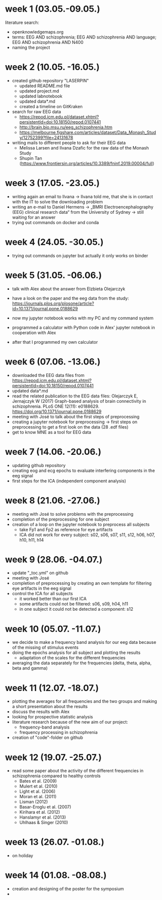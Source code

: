 # week 1 (03.05.-09.05.)
literature search:
 - openknowledgemaps.org
 - terms: EEG AND schizophrenia; EEG AND schizophrenia AND language; EEG AND schizophrenia AND N400
 - naming the project 

# week 2 (10.05. -16.05.)
* created github repository "LASERPIN"
  * updated README.md file
  * updated project.md
  * updated labnotebook
  * updated data*.md
  * created a timeline on GitKraken
* search for raw EEG data
  * https://repod.icm.edu.pl/dataset.xhtml?persistentId=doi:10.18150/repod.0107441
  * http://brain.bio.msu.ru/eeg_schizophrenia.htm
  * https://melbourne.figshare.com/articles/dataset/Data_Monash_Study/12752399?file=24131678
* writing mails to different people to ask for their EEG data
  * Melissa Larsen and Ilvana Dzafic for the raw data of the Monash Study 
  * Shupin Tan (https://www.frontiersin.org/articles/10.3389/fninf.2019.00004/full)

# week 3 (17.05. -23.05.)
* writing again an email to Ilvana -> Ilvana told me, that she is in contact with the IT to solve the downloading problem
* writing an e-mail to Daniel Hermens -> „BMRI Electroencephalography (EEG) clinical research data“ from the University of Sydney -> still waiting for an answer
* trying out commands on docker and conda

# week 4 (24.05. -30.05.)
* trying out commands on jupyter but actually it only works on binder 

# week 5 (31.05. -06.06.)
* talk with Alex about the answer from Elzbieta Olejarczyk
* have a look on the paper and the eeg data from the study: https://journals.plos.org/plosone/article?id=10.1371/journal.pone.0188629

* now my jupyter notebook works with my PC and my command system

* programmed a calculator with Python code in Alex' jupyter notebook in cooperation with Alex
* after that I programmed my own calculator

# week 6 (07.06. -13.06.)
* downloaded the EEG data files from https://repod.icm.edu.pl/dataset.xhtml?persistentId=doi:10.18150/repod.0107441
* updated data*.md
* read the related publication to the EEG data files: Olejarczyk E, Jernajczyk W (2017) Graph-based analysis of brain connectivity in schizophrenia. PLoS ONE 12(11): e0188629. https://doi.org/10.1371/journal.pone.0188629
* meeting with José to talk about the first steps of preprocessing
* creating a jupyter notebook for preprocessing -> first steps on preprocessing to get a first look on the data (28 .edf files)
* get to know MNE as a tool for EEG data

# week 7 (14.06. -20.06.)
* updating github repository
* creating eog and ecg epochs to evaluate interfering components in the eeg signal 
* first steps for the ICA (independent component analysis)

# week 8 (21.06. -27.06.)
* meeting with José to solve problems with the preprocessing
* completion of the preprocessing for one subject
* creation of a loop on the jupyter notebook to preprocess all subjects
  * take Fp1 and Fp2 as reference for eye artifacts
  * ICA did not work for every subject: s02, s06, s07, s11, s12, h06, h07, h10, h11, h14 

# week 9 (28.06. -04.07.)
* update "_toc.yml" on github 
* meeting with José 
* completion of preprocessing by creating an own template for filtering eye artifacts in the eeg signal
* control the ICA for all subjects
  * it worked better than our first ICA
  * some artifacts could not be filtered: s06, s09, h04, h11
  * in one subject it could not be detected a component: s12

# week 10 (05.07. -11.07.)
* we decide to make a frequency band analysis for our eeg data because of the missing of stimulus events
* doing the epochs analysis for all subject and plotting the results 
  * adaptation of the scales for the different frequencies
* averaging the data separately for the frequencies (delta, theta, alpha, beta and gamma)

# week 11 (12.07. -18.07.)
* plotting the averages for all frequencies and the two groups and making a short presentation about the results
* discuss the results with Alex 
* looking for prospective statistic analysis 
* literature research because of the new aim of our project:
  * frequency-band analysis
  * frequency processing in schizophrenia
* creation of "code"-folder on github

# week 12 (19.07. -25.07.)
* read some paper about the activity of the different frequencies in schizophrenia compared to healthy controls
  * Bates et al. (2009)
  * Mulert et al. (2010)
  * Light et al. (2006)
  * Moran et al. (2011)
  * Lisman (2012)
  * Basar-Eroglu et al. (2007)
  * Kirihara et al. (2012)
  * Hanslamyr et al. (2013)
  * Uhlhaas & Singer (2010)

# week 13 (26.07. -01.08.)
* on holiday

# week 14 (01.08. -08.08.)
* creation and designing of the poster for the symposium
* 

